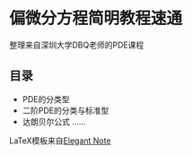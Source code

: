 # 偏微分方程简明教程速通
整理来自深圳大学DBQ老师的PDE课程
## 目录
- PDE的分类型
- 二阶PDE的分类与标准型
- 达朗贝尔公式
……

LaTeX模板来自[Elegant Note](https://github.com/ElegantLaTeX/ElegantNote)
